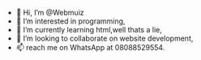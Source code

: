 - 👋 Hi, I’m @Webmuiz
- 👀 I’m interested in programming,
- 🌱 I’m currently learning html,well thats a lie,
- 💞️ I’m looking to collaborate on website development,
- 📫 reach me on WhatsApp at 08088529554.

<!---
--->
